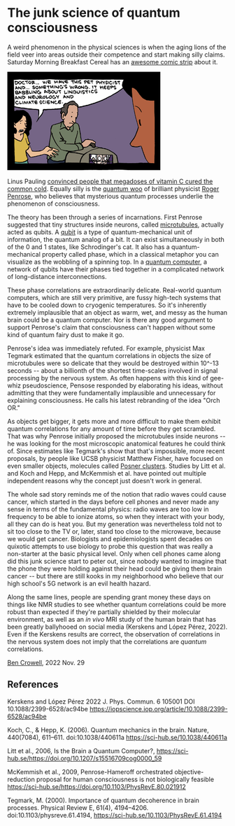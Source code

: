 The junk science of quantum consciousness
=========================================

A weird phenomenon in the physical sciences is when the aging lions of the field
veer into areas outside their competence and start making silly claims.
Saturday Morning Breakfast Cereal has an [awesome comic strip](https://www.smbc-comics.com/index.php?db=comics&id=2556)
about it.

![First panel of a comic. "Doctor...we have this pet physicist and ... something's wrong. It keeps babbling about linguistics and neurology and climate science."](comic.png)

Linus Pauling [convinced people that megadoses of vitamin C cured the
common cold](https://www.vox.com/2015/1/15/7547741/vitamin-c-myth-pauling).
Equally silly is the [quantum woo](https://en.wikipedia.org/wiki/Quantum_mysticism)
of brilliant physicist [Roger Penrose](https://en.wikipedia.org/wiki/Roger_Penrose),
who believes that mysterious quantum processes underlie the phenomenon of consciousness.

The theory has been through a series of incarnations. First Penrose suggested that
tiny structures inside neurons, called [microtubules](https://en.wikipedia.org/wiki/Microtubule),
actually acted as qubits. A [qubit](https://en.wikipedia.org/wiki/Qubit) is a type of
quantum-mechanical unit of information, the quantum analog of a bit. It can exist simultaneously in both of the
0 and 1 states, like Schrodinger's cat. It also has a quantum-mechanical property called phase, which in
a classical metaphor you can visualize as the wobbling of a spinning top. In a
[quantum computer](https://en.wikipedia.org/wiki/Quantum_computing), a network of
qubits have their phases tied together in a complicated network of long-distance interconnections.

These phase correlations are extraordinarily delicate.
Real-world quantum computers, which are still very primitive, are fussy high-tech systems that have to be
cooled down to cryogenic temperatures. So it's inherently extremely implausible that an object as
warm, wet, and messy as the human brain could be a quantum computer. Nor is there any good argument
to support Penrose's claim that consciousness can't happen without some kind of quantum fairy dust
to make it go.

Penrose's idea was immediately refuted. For example, physicist Max Tegmark estimated that the
quantum correlations in objects the size of microtubules were so delicate that they would be destroyed within 10^-13 seconds --
about a billionth of the shortest time-scales involved in signal processing by the nervous system.
As often happens with this kind of gee-whiz pseudoscience, Pensose responded by
elaborating his ideas, without admitting that they were fundamentally implausible and unnecessary
for explaining consciousness. He calls his latest rebranding of the idea "Orch OR."

As objects get bigger, it gets more and more difficult to make them exhibit quantum correlations for
any amount of time before they get scrambled. That was why Penrose initially proposed the microtubules
inside neurons -- he was looking for the most microscopic anatomical features he could think of.
Since estimates like Tegmark's show that that's impossible, more recent proposals, by people like
UCSB physicist Matthew Fisher, have focused on even smaller objects, molecules called
[Posner clusters](https://en.wikipedia.org/wiki/Amorphous_calcium_phosphate#Posner's_clusters).
Studies by Litt et al. and Koch and Hepp, and McKemmish et al. have pointed out multiple independent reasons
why the concept just doesn't work in general.

The whole sad story reminds me of the notion that radio waves could cause cancer, which started in the
days before cell phones and never made any sense in terms of the fundamental physics: radio waves
are too low in frequency to be able to ionize atoms, so when they interact with your body, all they
can do is heat you. But my generation was nevertheless told not to sit too close to the TV or, later,
stand too close to the microwave, because we would get cancer. Biologists and epidemiologists spent
decades on quixotic attempts to use biology to probe this question that was really a non-starter at the basic
physical level. Only when cell phones came along did this junk science start to peter out, since
nobody wanted to imagine that the phone they were holding against their head could be giving them
brain cancer -- but there are still kooks in my neighborhood who believe that our high school's
5G network is an evil health hazard.

Along the same lines, people are spending grant money these days on things like NMR studies to see
whether quantum correlations could be more robust than expected if they're partially shielded
by their molecular environment, as well as an *in vivo* MRI study of the human brain that has been
greatly ballyhooed on social media (Kerskens and López Pérez, 2022).
Even if the Kerskens results are correct, the observation of correlations in the nervous system
does not imply that the correlations are *quantum* correlations.

[Ben Crowell](http://lightandmatter.com/area4author.html), 2022 Nov. 29

References
----------

Kerskens and López Pérez 2022 J. Phys. Commun. 6 105001 DOI 10.1088/2399-6528/ac94be
https://iopscience.iop.org/article/10.1088/2399-6528/ac94be

Koch, C., & Hepp, K. (2006). Quantum mechanics in the brain. Nature, 440(7084), 611–611. doi:10.1038/440611a
https://sci-hub.se/10.1038/440611a

Litt et al., 2006, Is the Brain a Quantum Computer?, https://sci-hub.se/https://doi.org/10.1207/s15516709cog0000_59

McKemmish et al., 2009, Penrose-Hameroff orchestrated objective-reduction proposal for human consciousness is not biologically feasible
https://sci-hub.se/https://doi.org/10.1103/PhysRevE.80.021912

Tegmark, M. (2000). Importance of quantum decoherence in brain processes. Physical Review E, 61(4), 4194–4206. doi:10.1103/physreve.61.4194, https://sci-hub.se/10.1103/PhysRevE.61.4194

